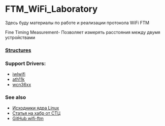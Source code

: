 # FTM_WiFi_Laboratory
Здесь буду материалы по работе и реализации протокола WiFi FTM

Fine Timing Measurement- Позволяет измерять расстояния между двумя устройствами

### [**Structures**](Structures/structures.md)

### Support Drivers:
* [iwlwifi](Drivers/iwlwifi/iwlwifi.md)
* [ath11k](Drivers/ath11k/ath11k.md)
* [wcn36xx](Drivers/wcn36xx/wcn36xx.md)

### See also
* [Исходники ядра Linux](https://github.com/torvalds/linux)
* [Статья на хабр от СТЦ](https://habr.com/ru/companies/stc_spb/articles/731530/)
* [GitHub wifi-ftm](https://github.com/domienschepers/wifi-ftm)
